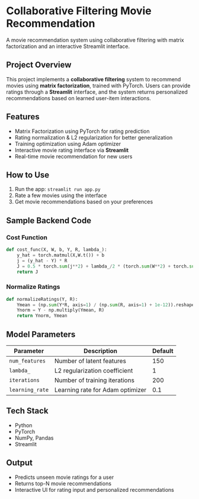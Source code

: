 # Collaborative Filtering Movie Recommendation

A movie recommendation system using collaborative filtering with matrix factorization and an interactive Streamlit interface.

## Project Overview

This project implements a **collaborative filtering** system to recommend movies using **matrix factorization**, trained with PyTorch. Users can provide ratings through a **Streamlit** interface, and the system returns personalized recommendations based on learned user-item interactions.

## Features

* Matrix Factorization using PyTorch for rating prediction
* Rating normalization & L2 regularization for better generalization
* Training optimization using Adam optimizer
* Interactive movie rating interface via **Streamlit**
* Real-time movie recommendation for new users

## How to Use

1. Run the app: `streamlit run app.py`
2. Rate a few movies using the interface
3. Get movie recommendations based on your preferences

## Sample Backend Code

### Cost Function

```python
def cost_func(X, W, b, Y, R, lambda_):
    y_hat = torch.matmul(X,W.t()) + b 
    j = (y_hat - Y) * R
    J = 0.5 * torch.sum(j**2) + lambda_/2 * (torch.sum(W**2) + torch.sum(X**2)) 
    return J
```

### Normalize Ratings

```python
def normalizeRatings(Y, R):
    Ymean = (np.sum(Y*R, axis=1) / (np.sum(R, axis=1) + 1e-12)).reshape(-1, 1)
    Ynorm = Y - np.multiply(Ymean, R) 
    return Ynorm, Ymean
```

## Model Parameters

| Parameter       | Description                      | Default |
| --------------- | -------------------------------- | ------- |
| `num_features`  | Number of latent features        | 150     |
| `lambda_`       | L2 regularization coefficient    | 1       |
| `iterations`    | Number of training iterations    | 200     |
| `learning_rate` | Learning rate for Adam optimizer | 0.1     |

## Tech Stack

* Python
* PyTorch
* NumPy, Pandas
* Streamlit

## Output

* Predicts unseen movie ratings for a user
* Returns top-N movie recommendations
* Interactive UI for rating input and personalized recommendations

